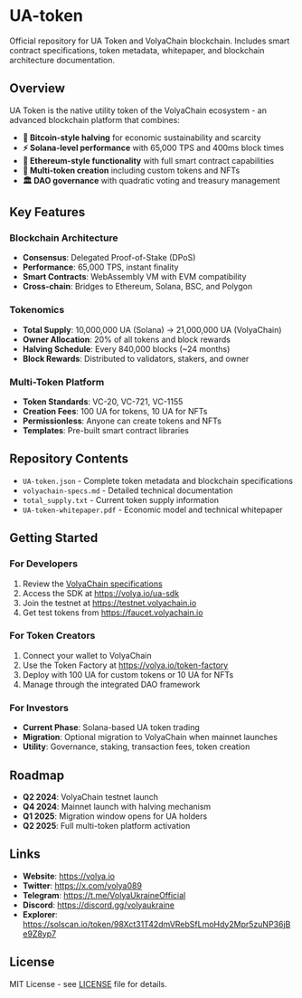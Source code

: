 # UA-token

Official repository for UA Token and VolyaChain blockchain. Includes smart contract specifications, token metadata, whitepaper, and blockchain architecture documentation.

## Overview

UA Token is the native utility token of the VolyaChain ecosystem - an advanced blockchain platform that combines:

- **🚀 Bitcoin-style halving** for economic sustainability and scarcity
- **⚡ Solana-level performance** with 65,000 TPS and 400ms block times  
- **🔧 Ethereum-style functionality** with full smart contract capabilities
- **🎨 Multi-token creation** including custom tokens and NFTs
- **🏛️ DAO governance** with quadratic voting and treasury management

## Key Features

### Blockchain Architecture
- **Consensus**: Delegated Proof-of-Stake (DPoS)
- **Performance**: 65,000 TPS, instant finality
- **Smart Contracts**: WebAssembly VM with EVM compatibility
- **Cross-chain**: Bridges to Ethereum, Solana, BSC, and Polygon

### Tokenomics
- **Total Supply**: 10,000,000 UA (Solana) → 21,000,000 UA (VolyaChain)
- **Owner Allocation**: 20% of all tokens and block rewards
- **Halving Schedule**: Every 840,000 blocks (~24 months)
- **Block Rewards**: Distributed to validators, stakers, and owner

### Multi-Token Platform
- **Token Standards**: VC-20, VC-721, VC-1155
- **Creation Fees**: 100 UA for tokens, 10 UA for NFTs
- **Permissionless**: Anyone can create tokens and NFTs
- **Templates**: Pre-built smart contract libraries

## Repository Contents

- `UA-token.json` - Complete token metadata and blockchain specifications
- `volyachain-specs.md` - Detailed technical documentation
- `total_supply.txt` - Current token supply information
- `UA-token-whitepaper.pdf` - Economic model and technical whitepaper

## Getting Started

### For Developers
1. Review the [VolyaChain specifications](./volyachain-specs.md)
2. Access the SDK at https://volya.io/ua-sdk
3. Join the testnet at https://testnet.volyachain.io
4. Get test tokens from https://faucet.volyachain.io

### For Token Creators
1. Connect your wallet to VolyaChain
2. Use the Token Factory at https://volya.io/token-factory
3. Deploy with 100 UA for custom tokens or 10 UA for NFTs
4. Manage through the integrated DAO framework

### For Investors
- **Current Phase**: Solana-based UA token trading
- **Migration**: Optional migration to VolyaChain when mainnet launches
- **Utility**: Governance, staking, transaction fees, token creation

## Roadmap

- **Q2 2024**: VolyaChain testnet launch
- **Q4 2024**: Mainnet launch with halving mechanism
- **Q1 2025**: Migration window opens for UA holders
- **Q2 2025**: Full multi-token platform activation

## Links

- **Website**: https://volya.io
- **Twitter**: https://x.com/volya089
- **Telegram**: https://t.me/VolyaUkraineOfficial
- **Discord**: https://discord.gg/volyaukraine
- **Explorer**: https://solscan.io/token/98Xct31T42dmVRebSfLmoHdy2Mpr5zuNP36jBe9Z8yp7

## License

MIT License - see [LICENSE](./LICENSE) file for details.
